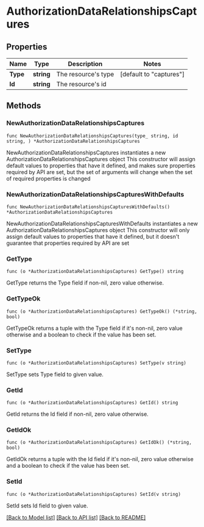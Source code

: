 # AuthorizationDataRelationshipsCaptures

## Properties

Name | Type | Description | Notes
------------ | ------------- | ------------- | -------------
**Type** | **string** | The resource&#39;s type | [default to "captures"]
**Id** | **string** | The resource&#39;s id | 

## Methods

### NewAuthorizationDataRelationshipsCaptures

`func NewAuthorizationDataRelationshipsCaptures(type_ string, id string, ) *AuthorizationDataRelationshipsCaptures`

NewAuthorizationDataRelationshipsCaptures instantiates a new AuthorizationDataRelationshipsCaptures object
This constructor will assign default values to properties that have it defined,
and makes sure properties required by API are set, but the set of arguments
will change when the set of required properties is changed

### NewAuthorizationDataRelationshipsCapturesWithDefaults

`func NewAuthorizationDataRelationshipsCapturesWithDefaults() *AuthorizationDataRelationshipsCaptures`

NewAuthorizationDataRelationshipsCapturesWithDefaults instantiates a new AuthorizationDataRelationshipsCaptures object
This constructor will only assign default values to properties that have it defined,
but it doesn't guarantee that properties required by API are set

### GetType

`func (o *AuthorizationDataRelationshipsCaptures) GetType() string`

GetType returns the Type field if non-nil, zero value otherwise.

### GetTypeOk

`func (o *AuthorizationDataRelationshipsCaptures) GetTypeOk() (*string, bool)`

GetTypeOk returns a tuple with the Type field if it's non-nil, zero value otherwise
and a boolean to check if the value has been set.

### SetType

`func (o *AuthorizationDataRelationshipsCaptures) SetType(v string)`

SetType sets Type field to given value.


### GetId

`func (o *AuthorizationDataRelationshipsCaptures) GetId() string`

GetId returns the Id field if non-nil, zero value otherwise.

### GetIdOk

`func (o *AuthorizationDataRelationshipsCaptures) GetIdOk() (*string, bool)`

GetIdOk returns a tuple with the Id field if it's non-nil, zero value otherwise
and a boolean to check if the value has been set.

### SetId

`func (o *AuthorizationDataRelationshipsCaptures) SetId(v string)`

SetId sets Id field to given value.



[[Back to Model list]](../README.md#documentation-for-models) [[Back to API list]](../README.md#documentation-for-api-endpoints) [[Back to README]](../README.md)


